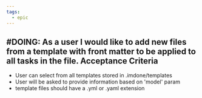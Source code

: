 ```yaml
---
tags:
  - epic
---
```

#DOING: As a user I would like to add new files from a template with front matter to be applied to all tasks in the file.
Acceptance Criteria
----
- User can select from all templates stored in .imdone/templates
- User will be asked to provide information based on 'model' param
- template files should have a .yml or .yaml extension
